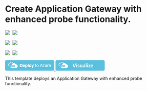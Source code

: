 # Create Application Gateway with enhanced probe functionality.

<IMG SRC="https://azurequickstartsservice.blob.core.windows.net/badges/201-application-gateway-probe/PublicLastTestDate.svg" />&nbsp;
<IMG SRC="https://azurequickstartsservice.blob.core.windows.net/badges/201-application-gateway-probe/PublicDeployment.svg" />&nbsp;

<IMG SRC="https://azurequickstartsservice.blob.core.windows.net/badges/201-application-gateway-probe/FairfaxLastTestDate.svg" />&nbsp;
<IMG SRC="https://azurequickstartsservice.blob.core.windows.net/badges/201-application-gateway-probe/FairfaxDeployment.svg" />&nbsp;

<IMG SRC="https://azurequickstartsservice.blob.core.windows.net/badges/201-application-gateway-probe/BestPracticeResult.svg" />&nbsp;
<IMG SRC="https://azurequickstartsservice.blob.core.windows.net/badges/201-application-gateway-probe/CredScanResult.svg" />&nbsp;

<a href="https://portal.azure.com/#create/Microsoft.Template/uri/https%3A%2F%2Fraw.githubusercontent.com%2FAzure%2Fazure-quickstart-templates%2Fmaster%2F201-application-gateway-probe%2Fazuredeploy.json" target="_blank">
    <img src="https://raw.githubusercontent.com/Azure/azure-quickstart-templates/master/1-CONTRIBUTION-GUIDE/images/deploytoazure.png"/>
</a>
<a href="http://armviz.io/#/?load=https%3A%2F%2Fraw.githubusercontent.com%2FAzure%2Fazure-quickstart-templates%2Fmaster%2F201-application-gateway-probe%2Fazuredeploy.json" target="_blank">
    <img src="https://raw.githubusercontent.com/Azure/azure-quickstart-templates/master/1-CONTRIBUTION-GUIDE/images/visualizebutton.png"/>
</a>

This template deploys an Application Gateway with enhanced probe functionality.


